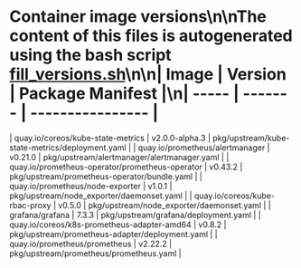 # Container image versions\n\nThe content of this files is autogenerated using the bash script [fill_versions.sh](../tools/fill_versions.sh)\n\n| Image | Version | Package Manifest |\n| ----- | ------- | ---------------- |
| quay.io/coreos/kube-state-metrics | v2.0.0-alpha.3 | pkg/upstream/kube-state-metrics/deployment.yaml |
| quay.io/prometheus/alertmanager | v0.21.0 | pkg/upstream/alertmanager/alertmanager.yaml |
| quay.io/prometheus-operator/prometheus-operator | v0.43.2 | pkg/upstream/prometheus-operator/bundle.yaml |
| quay.io/prometheus/node-exporter | v1.0.1 | pkg/upstream/node_exporter/daemonset.yaml |
| quay.io/coreos/kube-rbac-proxy | v0.5.0 | pkg/upstream/node_exporter/daemonset.yaml |
| grafana/grafana | 7.3.3 | pkg/upstream/grafana/deployment.yaml |
| quay.io/coreos/k8s-prometheus-adapter-amd64 | v0.8.2 | pkg/upstream/prometheus-adapter/deployment.yaml |
| quay.io/prometheus/prometheus | v2.22.2 | pkg/upstream/prometheus/prometheus.yaml |
